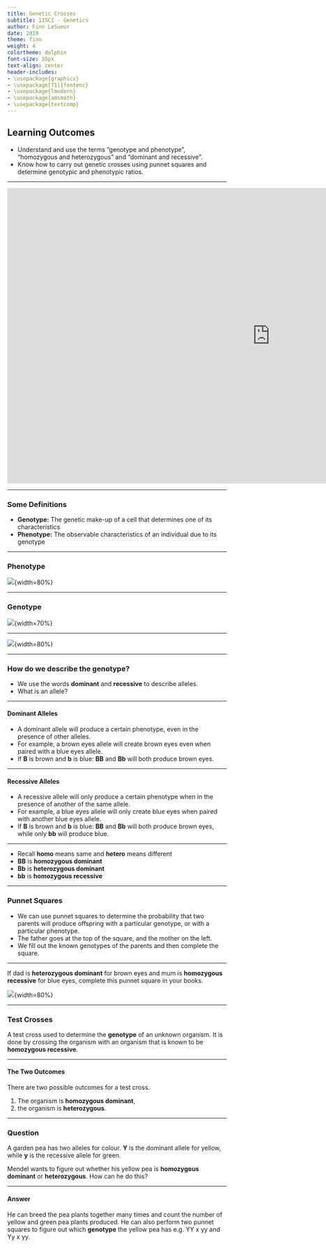 ```yaml
---
title: Genetic Crosses
subtitle: 11SCI - Genetics
author: Finn LeSueur
date: 2019
theme: finn
weight: 4
colortheme: dolphin
font-size: 35px
text-align: center
header-includes:
- \usepackage{graphicx}
- \usepackage[T1]{fontenc}
- \usepackage{lmodern}
- \usepackage{amsmath}
- \usepackage{textcomp}
---
```


## Learning Outcomes

- Understand and use the terms “genotype and phenotype”, “homozygous and heterozygous” and “dominant and recessive”.
- Know how to carry out genetic crosses using punnet squares and determine genotypic and phenotypic ratios.

---

<iframe width="1206" height="678" src="https://www.youtube.com/embed/Mehz7tCxjSE" frameborder="0" allow="accelerometer; autoplay; encrypted-media; gyroscope; picture-in-picture" allowfullscreen></iframe>

---

### Some Definitions

- __Genotype:__ The genetic make-up of a cell that determines one of its characteristics
- __Phenotype:__ The observable characteristics of an individual due to its genotype

---

### Phenotype

![](../assets/5-phenotype-eyes.jpg){width=80%}

---

### Genotype

![](../assets/5-genotype.png){width=70%}

---

![](../assets/5-phenotype-genotype.png){width=80%}

---

### How do we describe the genotype?

- We use the words __dominant__ and __recessive__ to describe alleles.
- What is an allele?

---

#### Dominant Alleles

- A dominant allele will produce a certain phenotype, even in the presence of other alleles.
- For example, a brown eyes allele will create brown eyes even when paired with a blue eyes allele.
- If __B__ is brown and __b__ is blue: __BB__ and __Bb__ will both produce brown eyes.

---

#### Recessive Alleles

- A recessive allele will only produce a certain phenotype when in the presence of another of the same allele.
- For example, a blue eyes allele will only create blue eyes when paired with another blue eyes allele.
- If __B__ is brown and __b__ is blue: __BB__ and __Bb__ will both produce brown eyes, while only __bb__ will produce blue.

---

- Recall __homo__ means same and __hetero__ means different
- __BB__ is __homozygous dominant__
- __Bb__ is __heterozygous dominant__
- __bb__ is __homozygous recessive__

---

### Punnet Squares

- We can use punnet squares to determine the probability that two parents will produce offspring with a particular genotype, or with a particular phenotype.
- The father goes at the top of the square, and the mother on the left.
- We fill out the known genotypes of the parents and then complete the square.

---

If dad is __heterozygous dominant__ for brown eyes and mum is __homozygous recessive__ for blue eyes, complete this punnet square in your books.

![](../assets/5-punnet-square.jpg){width=80%}

---

### Test Crosses

A test cross used to determine the __genotype__ of an unknown organism. It is done by crossing the organism with an organism that is known to be __homozygous recessive__.

---

#### The Two Outcomes

There are two possible outcomes for a test cross.

1. The organism is __homozygous dominant__,
2. the organism is __heterozygous__.

---

### Question

A garden pea has two alleles for colour. __Y__ is the dominant allele for yellow, while __y__ is the recessive allele for green.

Mendel wants to figure out whether his yellow pea is __homozygous dominant__ or __heterozygous__. How can he do this?

---

#### Answer

He can breed the pea plants together many times and count the number of yellow and green pea plants produced. He can also perform two punnet squares to figure out which __genotype__ the yellow pea has e.g. YY x yy and Yy x yy.